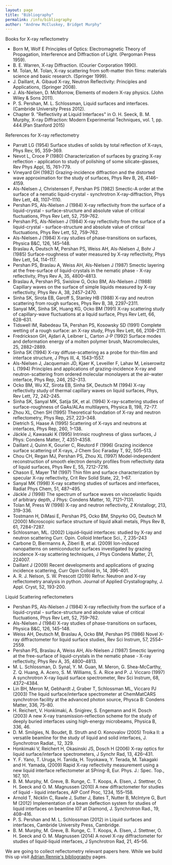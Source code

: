 ```yaml
---
layout: page
title: "Bibliography"
permalink: /info/bibliography
author: "Andrew McCluskey, Bridget Murphy"
---
```

Books for X-ray reflectometry

* Born M, Wolf E  Principles of Optics: Electromagnetic Theory of Propagation, Interference and Diffraction of Light. (Pergoman Press 1959).
*	B. E. Warren, X-ray Diffraction.  (Courier Corporation 1990).
*	M. Tolan, M. Tolan, X-ray scattering from soft-matter thin films: materials science and basic research. (Springer 1999).
* J. Daillant, A. Gibaud X-ray, Neutron Reflectivity: Principles and Applications, (Springer 2008).
*	J. Als-Nielsen, D. McMorrow, Elements of modern X-ray physics.  (John Wiley & Sons 2011).
*	P. S. Pershan, M. L. Schlossman, Liquid surfaces and interfaces.  (Cambride University Press 2012).
*	Chapter 9. "Reflectivity at Liquid Interfaces" in O. H. Seeck, B. M. Murphy, X-ray Diffraction: Modern Experimental Techniques, vol. 1, pp. 444.(Pan Stanford 2015)

References for X-ray reflectometry



* Parratt LG (1954) Surface studies of solids by total reflection of X-rays, Phys Rev, 95, 359–369.
* Nevot L, Croce P (1980) Characterization of surfaces by grazing X-ray reflection - application to study of polishing of some silicate-glasses, Rev Phys Appl, 15, 761–779.
* Vineyard GH (1982) Grazing-incidence diffraction and the distorted wave approximation for the study of surfaces, Phys Rev B, 26, 4146–4159.
* Als-Nielsen J, Christensen F, Pershan PS (1982) Smectic-A order at the surface of a nematic liquid-crystal - synchrotron X-ray-diffraction, Phys Rev Lett, 48, 1107–1110.
* Pershan PS, Als-Nielsen J (1984) X-ray reflectivity from the surface of a liquid-crystal - surface-structure and absolute value of critical fluctuations, Phys Rev Lett, 52, 759–762.
* Pershan PS, Als-Nielsen J (1984) X-ray reflectivity from the surface of a liquid-crystal - surface-structure and absolute value of critical fluctuations, Phys Rev Lett, 52, 759–762.
* Als-Nielsen J (1984) X-ray studies of phase-transitions on surfaces, Physica B&C, 126, 145–148.
* Braslau A, Deutsch M, Pershan PS, Weiss AH, Als-Nielsen J, Bohr J (1985) Surface-roughness of water measured by X-ray reflectivity, Phys Rev Lett, 54, 114–117.
* Pershan PS, Braslau A, Weiss AH, Als-Nielsen J (1987) Smectic layering at the free-surface of liquid-crystals in the nematic phase - X-ray reflectivity, Phys Rev A, 35, 4800–4813.
* Braslau A, Pershan PS, Swislow G, Ocko BM, Als-Nielsen J (1988) Capillary waves on the surface of simple liquids measured by X-ray reflectivity, Phys Rev A, 38, 2457–2470.
* Sinha SK, Sirota EB, Garoff S, Stanley HB (1988) X-ray and neutron scattering from rough surfaces, Phys Rev B, 38, 2297–2311.
* Sanyal MK, Sinha SK, Huang KG, Ocko BM (1991) X-ray scattering study of capillary-wave fluctuations at a liquid surface, Phys Rev Lett, 66, 628–631.
* Tidswell IM, Rabedeau TA, Pershan PS, Kosowsky SD (1991) Complete wetting of a rough surface: an X-ray study, Phys Rev Lett, 66, 2108–2111.
* Fredrickson GH, Ajdari A, Leibner L, Carton J-P (1992) Surface modes and deformation energy of a molten polymer brush, Macromolecules, 25, 2882–2889.
* Sinha SK (1994) X-ray diffuse-scattering as a probe for thin-film and interface structure, J Phys III, 4, 1543–1557.
* Als-Nielsen J, Jacquemain JD, Kjaer K, Leveiller F, Lahav M, Leiserowitz L (1994) Principles and applications of grazing-incidence X-ray and neutron-scattering from ordered molecular monolayers at the air-water interface, Phys Rep, 246, 252–313.
* Ocko BM, Wu XZ, Sirota EB, Sinha SK, Deutsch M (1994) X-ray reflectivity study of thermal capillary waves on liquid surfaces, Phys, Rev Lett, 72, 242–245.
* Sinha SK, Sanyal MK, Satija SK, et al. (1994) X-ray-scattering studies of surface-roughness of GaAs/ALAs multilayers, Physica B, 198, 72–77.
* Zhou XL, Chen SH (1995) Theoretical foundation of X-ray and neutron reflectometry, Phys Rep, 257, 223–348.
* Dietrich S, Haase A (1995) Scattering of X-rays and neutrons at interfaces, Phys Rep, 260, 1–138.
* Jäckle J, Kawasaki K (1995) Intrinsic roughness of glass surfaces, J Phys: Condens Matter, 7, 4351–4358.
* Daillant J, Quinn K, Gourier C, Rieutord F (1996) Grazing incidence surface scattering of X-rays, J Chem Soc  Faraday T, 92, 505–513.
* Chou CH, Regan MJ, Pershan PS, Zhou XL (1997) Model-independent reconstruction of smooth electron density profiles from reflectivity data of liquid surfaces, Phys Rev E, 55, 7212–7216.
* Chason E, Mayer TM (1997) Thin film and surface characterization by specular X-ray reflectivity, Crit Rev Solid State, 22, 1–67.
* Sanyal MK (1998) X-ray scattering studies of surfaces and interfaces, Radiat Phys Chem, 51, 487–495.
* Jäckle J (1998) The spectrum of surface waves on viscoelastic liquids of arbitrary depth, J Phys: Condens Matter, 10, 7121–7131.
* Tolan M, Press W (1998) X-ray and neutron reflectivity, Z Kristallogr, 213, 319–336.
* Tostmann H, DiMasi E, Pershan PS, Ocko BM, Shpyrko OG, Deutsch M (2000) Microscopic surface structure of liquid alkali metals, Phys Rev B, 61, 7284–7287.
* Schlossman, ML. (2002) Liquid–liquid interfaces: studied by X-ray and neutron scattering Curr. Opin. Colloid Interface Sci., 7, 235–243
* Carbone D, Biermanns A, Ziberi B, et al. (2009) Ion-induced nanopatterns on semiconductor surfaces investigated by grazing incidence X-ray scattering techniques, J Phys Condens Matter, 21, 224007.
* Daillant J (2009) Recent developments and applications of grazing incidence scattering, Curr Opin Colloid In, 14, 396–401.
*	A. R. J. Nelson, S. W. Prescott (2019) Refnx: Neutron and X-ray reflectometry analysis in python. Journal of Applied Crystallography, J. Appl. Cryst, 52, 193-200.



Liquid Scattering reflectometers

* Pershan PS, Als-Nielsen J (1984) X-ray reflectivity from the surface of a liquid-crystal - surface-structure and absolute value of critical fluctuations, Phys Rev Lett, 52, 759–762.
* Als-Nielsen J (1984) X-ray studies of phase-transitions on surfaces, Physica B&C, 126, 145–148.
* Weiss AH, Deutsch M, Braslau A, Ocko BM, Pershan PS (1986) Novel X-ray diffractometer for liquid surface studies, Rev Sci Instrum, 57, 2554–2559.
* Pershan PS, Braslau A, Weiss AH, Als-Nielsen J (1987) Smectic layering at the free-surface of liquid-crystals in the nematic phase - X-ray reflectivity, Phys Rev A, 35, 4800–4813.
* M. L. Schlossman, D. Synal, Y. M. Guan, M. Meron, G. Shea-McCarthy, Z. Q. Huang, A. Acero, S. M. Williams, S. A. Rice and P. J. Viccaro (1997) A synchrotron X-ray liquid surface spectrometer, Rev Sci Instrum, 68, 4372–4384.
* Lin BH, Meron M, Gebhardt J, Graber T, Schlossman ML, Viccaro PJ (2003) The liquid surface/interface spectrometer at ChemMatCARS synchrotron facility at the advanced photon source, Physca B: Condens Matter, 336, 75–80.
* H. Reichert, V. Honkimaki, A. Snigirev, S. Engemann and H. Dosch (2003) A new X-ray transmission-reflection scheme for the study of deeply buried interfaces using high-energy microbeams, Physica B, 336, 46.
* D. M. Smilgies, N. Boudet, B. Struth and O. Konovalov (2005) Troika II: a versatile beamline for the study of liquid and solid interfaces, J. Synchrotron Radiat., 12, 329.
* Honkimaki V, Reichert H, Okasinski JS, Dosch H (2006) X-ray optics for liquid surface/interface spectrometers, J Synchr Rad, 13, 426–431.
* Y. F. Yano, T. Uruga, H. Tanida, H. Toyokawa, Y. Terada, M. Takagaki and H. Yamada, (2009) Rapid X-ray reflectivity measurement using a new liquid interface reflectometer at SPring-8, Eur. Phys. J.: Spec. Top., 167, 101.
* B. M. Murphy, M. Greve, B. Runge, C. T. Koops, A. Elsen, J. Stettner, O. H. Seeck and O. M. Magnussen (2010) A new diffractometer for studies of liquid - liquid interfaces, AIP Conf Proc, 1234, 155–158.
* Arnold T, Nicklin C, Rawle J, Sutter J, Bates T, Nutter B, McIntyre G, Burt M (2012) Implementation of a beam deflection system for studies of liquid interfaces on beamline I07 at Diamond, J. Synchrotron Rad., 19, 408–416.
* P. S. Pershan and M. L. Schlossman (2012) in Liquid surfaces and interfaces, Cambride University Press, Cambridge.
* B. M. Murphy, M. Greve, B. Runge, C. T. Koops, A. Elsen, J. Stettner, O. H. Seeck and O. M. Magnussen (2014) A novel X-ray diffractometer for studies of liquid-liquid interfaces, J Synchrotron Rad, 21, 45–56.


We are going to collect reflectometry relevant papers here.
While we build this up visit [Adrian Rennie's bibliography](http://www.reflectometry.net/reflect_bib.htm) pages.

